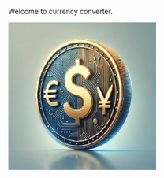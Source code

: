 Welcome to currency converter.

<img alt="StarterIcon" src="public/images/StarterIcon.jpg" width="300" height="300"/>
